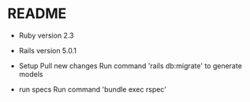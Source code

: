 # README

* Ruby version
  2.3

* Rails version
  5.0.1

* Setup
  Pull new changes
  Run command 'rails db:migrate' to generate models

* run specs
  Run command 'bundle exec rspec'
